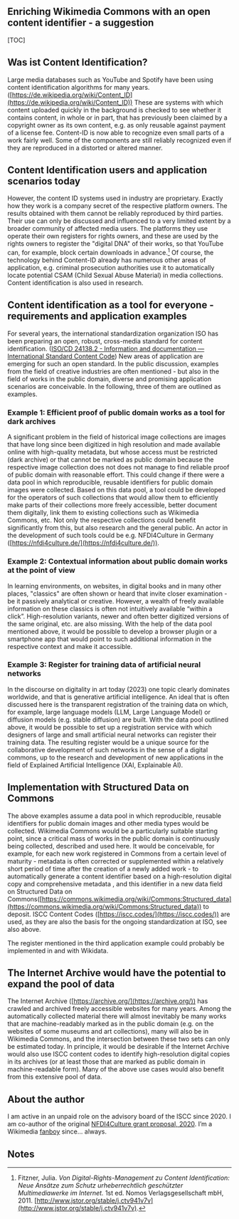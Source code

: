 ## Enriching Wikimedia Commons with an open content identifier - a suggestion

[TOC]

## Was ist Content Identification?

Large media databases such as YouTube and Spotify have been using content identification algorithms for many years. ([https://de.wikipedia.org/wiki/Content_ID](https://de.wikipedia.org/wiki/Content_ID)) These are systems with which content uploaded quickly in the background is checked to see whether it contains content, in whole or in part, that has previously been claimed by a copyright owner as its own content, e.g. as only reusable against payment of a license fee. Content-ID is now able to recognize even small parts of a work fairly well. Some of the components are still reliably recognized even if they are reproduced in a distorted or altered manner.

## Content Identification users and application scenarios today

However, the content ID systems used in industry are proprietary. Exactly how they work is a company secret of the respective platform owners. The results obtained with them cannot be reliably reproduced by third parties. Their use can only be discussed and influenced to a very limited extent by a broader community of affected media users. The platforms they use operate their own registers for rights owners, and these are used by the rights owners to register the "digital DNA" of their works, so that YouTube can, for example, block certain downloads in advance.[^1] Of course, the technology behind Content-ID already has numerous other areas of application, e.g. criminal prosecution authorities use it to automatically locate potential CSAM (Child Sexual Abuse Material) in media collections. Content identification is also used in research.

## Content identification as a tool for everyone - requirements and application examples

For several years, the international standardization organization ISO has been preparing an open, robust, cross-media standard for content identification. ([ISO/CD 24138.2 - Information and documentation — International Standard Content Code](https://www.iso.org/standard/77899.html)) New areas of application are emerging for such an open standard. In the public discussion, examples from the field of creative industries are often mentioned - but also in the field of works in the public domain, diverse and promising application scenarios are conceivable. In the following, three of them are outlined as examples.

### Example 1: Efficient proof of public domain works as a tool for dark archives

A significant problem in the field of historical image collections are images that have long since been digitized in high resolution and made available online with high-quality metadata, but whose access must be restricted (dark archive) or that cannot be marked as public domain because the respective image collection does not does not manage to find reliable proof of public domain with reasonable effort. This could change if there were a data pool in which reproducible, reusable identifiers for public domain images were collected. Based on this data pool, a tool could be developed for the operators of such collections that would allow them to efficiently make parts of their collections more freely accessible, better document them digitally, link them to existing collections such as Wikimedia Commons, etc. Not only the respective collections could benefit significantly from this, but also research and the general public. An actor in the development of such tools could be e.g. NFDI4Culture in Germany ([https://nfdi4culture.de/](https://nfdi4culture.de/)).

### Example 2: Contextual information about public domain works at the point of view

In learning environments, on websites, in digital books and in many other places, "classics" are often shown or heard that invite closer examination - be it passively analytical or creative. However, a wealth of freely available information on these classics is often not intuitively available “within a click”. High-resolution variants, newer and often better digitized versions of the same original, etc. are also missing. With the help of the data pool mentioned above, it would be possible to develop a browser plugin or a smartphone app that would point to such additional information in the respective context and make it accessible.

### Example 3: Register for training data of artificial neural networks

In the discourse on digitality in art today (2023) one topic clearly dominates worldwide, and that is generative artificial intelligence. An ideal that is often discussed here is the transparent registration of the training data on which, for example, large language models (LLM, Large Language Model) or diffusion models (e.g. stable diffusion) are built. With the data pool outlined above, it would be possible to set up a registration service with which designers of large and small artificial neural networks can register their training data. The resulting register would be a unique source for the collaborative development of such networks in the sense of a digital commons, up to the research and development of new applications in the field of Explained Artificial Intelligence (XAI, Explainable AI).

## Implementation with Structured Data on Commons

The above examples assume a data pool in which reproducible, reusable identifiers for public domain images and other media types would be collected. Wikimedia Commons  would be a particularly suitable starting point, since a critical mass of works in the public domain is continuously being collected, described and used here. It would be conceivable, for example, for each new work registered in Commons from a certain level of maturity - metadata is often corrected or supplemented within a relatively short period of time after the creation of a newly added work - to automatically generate a content identifier based on a high-resolution digital copy and comprehensive metadata , and this identifier in a new data field on Structured Data on Commons([https://commons.wikimedia.org/wiki/Commons:Structured_data](https://commons.wikimedia.org/wiki/Commons:Structured_data)) to deposit. ISCC Content Codes ([https://iscc.codes/](https://iscc.codes/)) are used, as they are also the basis for the ongoing standardization at ISO, see also above.

The register mentioned in the third application example could probably be implemented in and with Wikidata.

## The Internet Archive would have the potential to expand the pool of data

The Internet Archive ([https://archive.org/](https://archive.org/)) has crawled and archived freely accessible websites for many years. Among the automatically collected material there will almost inevitably be many works that are machine-readably marked as in the public domain (e.g. on the websites of some museums and art collections), many will also be in Wikimedia Commons, and the intersection between these two sets can only be estimated today. In principle, it would be desirable if the Internet Archive would also use ISCC content codes to identify high-resolution digital copies in its archives (or at least those that are marked as public domain in machine-readable form). Many of the above use cases would also benefit from this extensive pool of data.

## About the author

I am active in an unpaid role on the advisory board of the ISCC since 2020. I am co-author of the original [NFDI4Culture grant proposal, 2020](https://doi.org/10.3897/rio.6.e57036). I’m a Wikimedia [fanboy](https://twitter.com/Lambo/status/1454064183734116353) since… always.

<!-- Footnotes themselves at the bottom. -->
## Notes

[^1]:
     Fitzner, Julia. _Von Digital-Rights-Management zu Content Identification: Neue Ansätze zum Schutz urheberrechtlich geschützter Multimediawerke im Internet._ 1st ed. Nomos Verlagsgesellschaft mbH, 2011. [http://www.jstor.org/stable/j.ctv941v7v](http://www.jstor.org/stable/j.ctv941v7v).
